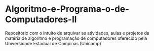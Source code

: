 # Algoritmo-e-Programa-o-de-Computadores-II
Repositório com o intuito de arquivar as atividades, aulas e projetos da matéria de algoritmo e programação de computadores oferecido pela Universidade Estadual de Campinas (Unicamp)
